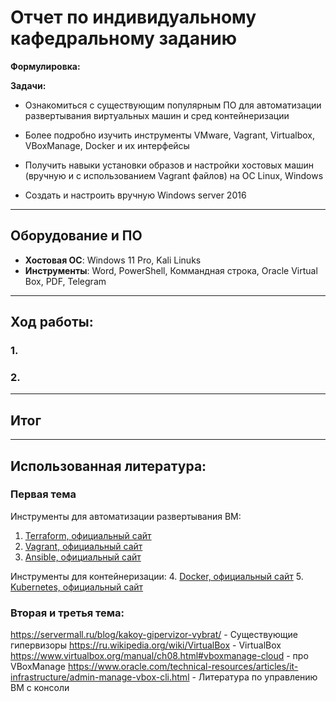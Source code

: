 # Отчет по индивидуальному кафедральному заданию
**Формулировка:** 

**Задачи:**

* Ознакомиться с существующим популярным ПО для автоматизации развертывания виртуальных машин и сред контейнеризации

* Более подробно изучить инструменты VMware, Vagrant, Virtualbox, VBoxManage, Docker и их интерфейсы

* Получить навыки установки образов и настройки хостовых машин (вручную и с использованием Vagrant файлов) на ОС Linux, Windows

* Создать и настроить вручную Windows server 2016

---

## Оборудование и ПО

- **Хостовая ОС**: Windows 11 Pro, Kali Linuks 
- **Инструменты**: Word, PowerShell, Коммандная строка, Oracle Virtual Box, PDF, Telegram

---

## Ход работы:

### 1. 



### 2. 


---

## Итог

---

## Использованная литература:
### Первая тема

Инструменты для автоматизации развертывания ВМ:
1. [Terraform, официальный сайт](https://www.terraform.io/)
2. [Vagrant, официальный сайт](https://www.vagrantup.com/)
3. [Ansible, официальный сайт](https://www.ansible.com/)

Инструменты для контейнеризации:
4. [Docker, официальный сайт](https://www.docker.com/)
5. [Kubernetes, официальный сайт](https://kubernetes.io/)

### Вторая и третья тема:
https://servermall.ru/blog/kakoy-gipervizor-vybrat/ - Существующие гипервизоры
https://ru.wikipedia.org/wiki/VirtualBox - VirtualBox
https://www.virtualbox.org/manual/ch08.html#vboxmanage-cloud - про VBoxManage
https://www.oracle.com/technical-resources/articles/it-infrastructure/admin-manage-vbox-cli.html - Литература по управлению ВМ с консоли
